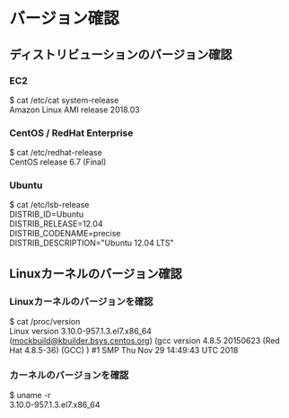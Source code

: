 # バージョン確認

## ディストリビューションのバージョン確認

### EC2

$ cat /etc/cat system-release\
Amazon Linux AMI release 2018.03

### CentOS / RedHat Enterprise

$ cat /etc/redhat-release\
CentOS release 6.7 (Final)

### Ubuntu

$ cat /etc/lsb-release\
DISTRIB_ID=Ubuntu\
DISTRIB_RELEASE=12.04\
DISTRIB_CODENAME=precise\
DISTRIB_DESCRIPTION="Ubuntu 12.04 LTS"

## Linuxカーネルのバージョン確認

### Linuxカーネルのバージョンを確認

$ cat /proc/version\
Linux version 3.10.0-957.1.3.el7.x86_64 (mockbuild@kbuilder.bsys.centos.org) (gcc version 4.8.5 20150623 (Red Hat 4.8.5-36) (GCC) ) #1 SMP Thu Nov 29 14:49:43 UTC 2018

### カーネルのバージョンを確認

$ uname  -r\
3.10.0-957.1.3.el7.x86_64
